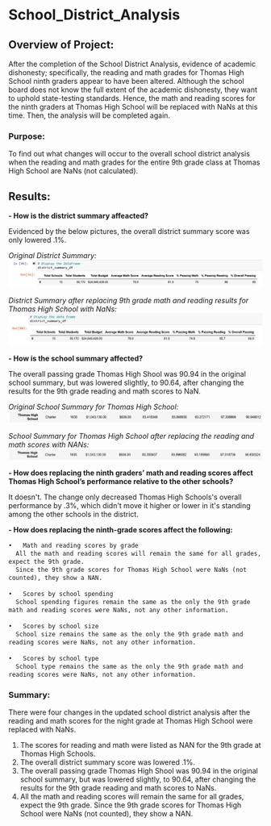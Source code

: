 # School_District_Analysis

## Overview of Project: 
After the completion of the School District Analysis, evidence of academic dishonesty; specifically, the reading and math grades for Thomas High School ninth graders appear to have been altered. Although the school board does not know the full extent of the academic dishonesty, they want to uphold state-testing standards. Hence, the math and reading scores for the ninth graders at Thomas High School will be replaced with NaNs at this time.  Then, the analysis will be completed again. 

### Purpose: 
To find out what changes will occur to the overall school district analysis when the reading and math grades for the entire 9th grade class at Thomas High School are NaNs (not calculated). 

## Results:

**- How is the district summary affeacted?**

Evidenced by the below pictures, the overall district summary score was only lowered .1%.

*Original District Summary:*
![District_Summary_Original](Resources/District_Summary_Original.png)

*District Summary after replacing 9th grade math and reading results for Thomas High School with NaNs:*
![District_Summary_NA](Resources/District_Summary_NA.png)

**- How is the school summary affected?**

The overall passing grade Thomas High Shool was 90.94 in the original school summary, but was lowered slightly, to 90.64, after changing the results for the 9th grade reading and math scores to NaN.

*Original School Summary for Thomas High School:*
![School_Summary_Original](Resources/School_Summary_Original.png)

*School Summary for Thomas High School after replacing the reading and math scores with NANs:*
![School_Summary_NA](Resources/School_Summary_NA.png)

**- How does replacing the ninth graders’ math and reading scores affect Thomas High School’s performance relative to the other schools?**

It doesn't.  The change only decreased Thomas High Schools's overall performance by .3%, which didn't move it higher or lower in it's standing among the other schools in the district. 

**- How does replacing the ninth-grade scores affect the following:**

    •	Math and reading scores by grade
      All the math and reading scores will remain the same for all grades, expect the 9th grade.  
      Since the 9th grade scores for Thomas High School were NaNs (not counted), they show a NAN.
      
    •	Scores by school spending
      School spending figures remain the same as the only the 9th grade math and reading scores were NaNs, not any other information. 
      
    •	Scores by school size
      School size remains the same as the only the 9th grade math and reading scores were NaNs, not any other information.
      
    •	Scores by school type
      School type remains the same as the only the 9th grade math and reading scores were NaNs, not any other information.

### Summary:

There were four changes in the updated school district analysis after the reading and math scores for the night grade at Thomas High School were replaced with NaNs.
1. The scores for reading and math were listed as NAN for the 9th grade at Thomas High Schools.
2. The overall district summary score was lowered .1%.
3. The overall passing grade Thomas High Shool was 90.94 in the original school summary, but was lowered slightly, to 90.64, after changing the results for the 9th grade reading and math scores to NaNs.
4. All the math and reading scores will remain the same for all grades, expect the 9th grade. Since the 9th grade scores for Thomas High School were NaNs (not counted), they show a NAN.





